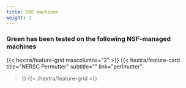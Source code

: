 ```yaml
---
title: DOE machines
weight: 2
---
```


### Green has been tested on the following NSF-managed machines

{{< hextra/feature-grid maxcolumns="2" >}}
  {{< hextra/feature-card
    title="NERSC Permutter"
    subtitle=""
    link="perlmutter"
  >}}
{{< /hextra/feature-grid >}}

